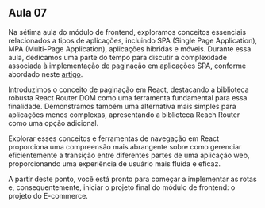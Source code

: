## Aula 07

Na sétima aula do módulo de frontend, exploramos conceitos essenciais relacionados a tipos de aplicações, incluindo SPA (Single Page Application), MPA (Multi-Page Application), aplicações híbridas e móveis. Durante essa aula, dedicamos uma parte do tempo para discutir a complexidade associada à implementação de paginação em aplicações SPA, conforme abordado neste [artigo](https://www.treinaweb.com.br/blog/o-que-sao-aplicacoes-spa).

Introduzimos o conceito de paginação em React, destacando a biblioteca robusta React Router DOM como uma ferramenta fundamental para essa finalidade. Demonstramos também uma alternativa mais simples para aplicações menos complexas, apresentando a biblioteca Reach Router como uma opção adicional.

Explorar esses conceitos e ferramentas de navegação em React proporciona uma compreensão mais abrangente sobre como gerenciar eficientemente a transição entre diferentes partes de uma aplicação web, proporcionando uma experiência de usuário mais fluida e eficaz.

A partir deste ponto, você está pronto para começar a implementar as rotas e, consequentemente, iniciar o projeto final do módulo de frontend: o projeto do E-commerce.